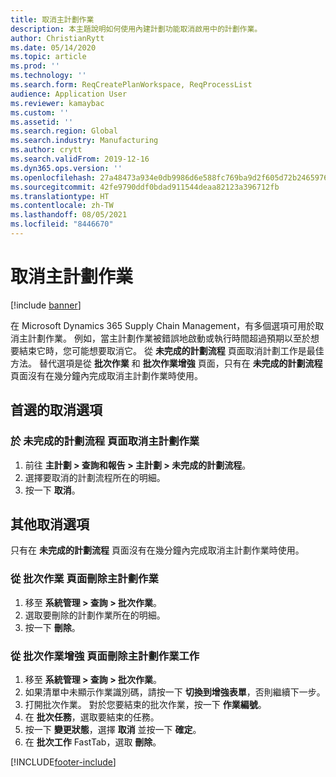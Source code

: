 ```yaml
---
title: 取消主計劃作業
description: 本主題說明如何使用內建計劃功能取消啟用中的計劃作業。
author: ChristianRytt
ms.date: 05/14/2020
ms.topic: article
ms.prod: ''
ms.technology: ''
ms.search.form: ReqCreatePlanWorkspace, ReqProcessList
audience: Application User
ms.reviewer: kamaybac
ms.custom: ''
ms.assetid: ''
ms.search.region: Global
ms.search.industry: Manufacturing
ms.author: crytt
ms.search.validFrom: 2019-12-16
ms.dyn365.ops.version: ''
ms.openlocfilehash: 27a48473a934e0db9986d6e588fc769ba9d2f605d72b2465976cb20a1ad93d16
ms.sourcegitcommit: 42fe9790ddf0bdad911544deaa82123a396712fb
ms.translationtype: HT
ms.contentlocale: zh-TW
ms.lasthandoff: 08/05/2021
ms.locfileid: "8446670"
---
```

# <a name="cancel-a-master-planning-job"></a>取消主計劃作業

[!include [banner](../includes/banner.md)]

在 Microsoft Dynamics 365 Supply Chain Management，有多個選項可用於取消主計劃作業。 例如，當主計劃作業被錯誤地啟動或執行時間超過預期以至於想要結束它時，您可能想要取消它。 從 **未完成的計劃流程** 頁面取消計劃工作是最佳方法。 替代選項是從 **批次作業** 和 **批次作業增強** 頁面，只有在 **未完成的計劃流程** 頁面沒有在幾分鐘內完成取消主計劃作業時使用。

## <a name="preferred-cancel-option"></a>首選的取消選項
### <a name="cancel-master-planning-job-from-unfinished-planning-processes-page"></a>於 **未完成的計劃流程** 頁面取消主計劃作業
1. 前往 **主計劃 > 查詢和報告 > 主計劃 > 未完成的計劃流程**。
2. 選擇要取消的計劃流程所在的明細。
3. 按一下 **取消**。

## <a name="additional-cancel-options"></a>其他取消選項
只有在 **未完成的計劃流程** 頁面沒有在幾分鐘內完成取消主計劃作業時使用。

### <a name="delete-master-planning-job-from-the-batch-jobs-page"></a>從 **批次作業** 頁面刪除主計劃作業
1. 移至 **系統管理 > 查詢 > 批次作業**。
2. 選取要刪除的計劃作業所在的明細。
3. 按一下 **刪除**。

### <a name="abort-master-planning-job-task-from-the-batch-jobs-enhanced-page"></a>從 **批次作業增強** 頁面刪除主計劃作業工作
1. 移至 **系統管理 > 查詢 > 批次作業**。
2. 如果清單中未顯示作業識別碼，請按一下 **切換到增強表單**，否則繼續下一步。
3. 打開批次作業。 對於您要結束的批次作業，按一下 **作業編號**。
4. 在 **批次任務**，選取要結束的任務。
5. 按一下 **變更狀態**，選擇 **取消** 並按一下 **確定**。
6. 在 **批次工作** FastTab，選取 **刪除**。


[!INCLUDE[footer-include](../../includes/footer-banner.md)]